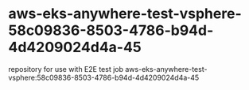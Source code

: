 # aws-eks-anywhere-test-vsphere-58c09836-8503-4786-b94d-4d4209024d4a-45
repository for use with E2E test job aws-eks-anywhere-test-vsphere:58c09836-8503-4786-b94d-4d4209024d4a-45
